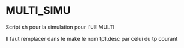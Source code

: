 # MULTI_SIMU
Script sh pour la simulation pour l'UE MULTI 

Il faut remplacer dans le make le nom tp1.desc par celui du tp courant
